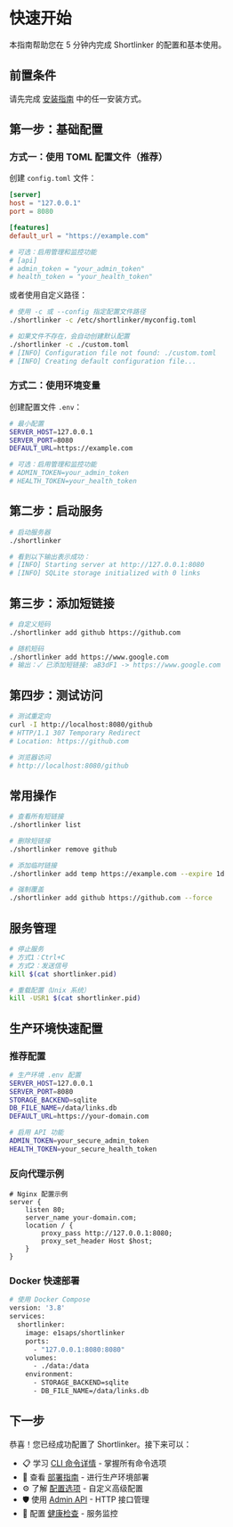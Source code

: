 # 快速开始

本指南帮助您在 5 分钟内完成 Shortlinker 的配置和基本使用。

## 前置条件

请先完成 [安装指南](/guide/installation) 中的任一安装方式。

## 第一步：基础配置

### 方式一：使用 TOML 配置文件（推荐）

创建 `config.toml` 文件：

```toml
[server]
host = "127.0.0.1"
port = 8080

[features]
default_url = "https://example.com"

# 可选：启用管理和监控功能
# [api]
# admin_token = "your_admin_token"
# health_token = "your_health_token"
```

或者使用自定义路径：

```bash
# 使用 -c 或 --config 指定配置文件路径
./shortlinker -c /etc/shortlinker/myconfig.toml

# 如果文件不存在，会自动创建默认配置
./shortlinker -c ./custom.toml
# [INFO] Configuration file not found: ./custom.toml
# [INFO] Creating default configuration file...
```

### 方式二：使用环境变量

创建配置文件 `.env`：

```bash
# 最小配置
SERVER_HOST=127.0.0.1
SERVER_PORT=8080
DEFAULT_URL=https://example.com

# 可选：启用管理和监控功能
# ADMIN_TOKEN=your_admin_token
# HEALTH_TOKEN=your_health_token
```

## 第二步：启动服务

```bash
# 启动服务器
./shortlinker

# 看到以下输出表示成功：
# [INFO] Starting server at http://127.0.0.1:8080
# [INFO] SQLite storage initialized with 0 links
```

## 第三步：添加短链接

```bash
# 自定义短码
./shortlinker add github https://github.com

# 随机短码
./shortlinker add https://www.google.com
# 输出：✓ 已添加短链接: aB3dF1 -> https://www.google.com
```

## 第四步：测试访问

```bash
# 测试重定向
curl -I http://localhost:8080/github
# HTTP/1.1 307 Temporary Redirect
# Location: https://github.com

# 浏览器访问
# http://localhost:8080/github
```

## 常用操作

```bash
# 查看所有短链接
./shortlinker list

# 删除短链接
./shortlinker remove github

# 添加临时链接
./shortlinker add temp https://example.com --expire 1d

# 强制覆盖
./shortlinker add github https://github.com --force
```

## 服务管理

```bash
# 停止服务
# 方式1：Ctrl+C
# 方式2：发送信号
kill $(cat shortlinker.pid)

# 重载配置（Unix 系统）
kill -USR1 $(cat shortlinker.pid)
```

## 生产环境快速配置

### 推荐配置
```bash
# 生产环境 .env 配置
SERVER_HOST=127.0.0.1
SERVER_PORT=8080
STORAGE_BACKEND=sqlite
DB_FILE_NAME=/data/links.db
DEFAULT_URL=https://your-domain.com

# 启用 API 功能
ADMIN_TOKEN=your_secure_admin_token
HEALTH_TOKEN=your_secure_health_token
```

### 反向代理示例
```nginx
# Nginx 配置示例
server {
    listen 80;
    server_name your-domain.com;
    location / {
        proxy_pass http://127.0.0.1:8080;
        proxy_set_header Host $host;
    }
}
```

### Docker 快速部署
```bash
# 使用 Docker Compose
version: '3.8'
services:
  shortlinker:
    image: e1saps/shortlinker
    ports:
      - "127.0.0.1:8080:8080"
    volumes:
      - ./data:/data
    environment:
      - STORAGE_BACKEND=sqlite
      - DB_FILE_NAME=/data/links.db
```

## 下一步

恭喜！您已经成功配置了 Shortlinker。接下来可以：

- 📋 学习 [CLI 命令详情](/cli/commands) - 掌握所有命令选项
- 🚀 查看 [部署指南](/deployment/) - 进行生产环境部署
- ⚙️ 了解 [配置选项](/config/) - 自定义高级配置
- 🛡️ 使用 [Admin API](/api/admin) - HTTP 接口管理
- 🏥 配置 [健康检查](/api/health) - 服务监控
